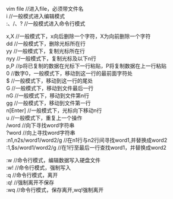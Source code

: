 vim file //进入file，必须带文件名  
i        //一般模式进入编辑模式  
:、/、?  //一般模式进入命令行模式


x,X     //一般模式下，x向后删除一个字符，X为向前删除一个字符  
dd     //一般模式下，删除光标所在行  
yy     //一般模式下，复制光标所在行  
nyy     //一般模式下，复制光标及以下n行  
p,P     //p将已复制的数据在光标下一行粘贴，P将复制数据在上一行粘贴  
0      //数字0，一般模式下，移动到这一行的最前面字符处  
$      //一般模式下，移动到这一行的尾处  
G      //一般模式下，移动到文件最后一行  
nG     //一般模式下，移动到文件第n行  
gg     //一般模式下，移动到文件第一行  
n[Enter] //一般模式下，光标向下移动n行  
u      //一般模式下，重复上一个操作  
/word   //向下寻找word字符串  
?word   //向上寻找word字符串  
:n1,n2s/word1/word2/g     //在n1行与n2行间寻找word1,并替换成word2  
:1,$s/word1/word2/g      //在1行至最后一行查找word1，并替换成word2  


:w        //命令行模式，编辑数据写入硬盘文件  
:w!       //命令行模式，强制写入  
:q        //命令行模式，离开  
:q!       //强制离开不保存  
:wq       //命令行模式，保存离开,wq!强制离开


